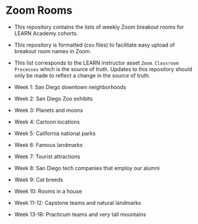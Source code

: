 # Zoom Rooms

- This repository contains the lists of weekly Zoom breakout rooms for LEARN Academy cohorts.
- This repository is formatted (csv files) to facilitate easy upload of breakout room names in Zoom.
- This list corresponds to the LEARN instructor asset `Zoom Classroom Processes` which is the source of truth. Updates to this repository should only be made to reflect a change in the source of truth.

- Week 1: San Diego downtown neighborhoods
- Week 2: San Diego Zoo exhibits
- Week 3: Planets and moons
- Week 4: Cartoon locations
- Week 5: California national parks
- Week 6: Famous landmarks
- Week 7: Tourist attractions
- Week 8: San Diego tech companies that employ our alumni
- Week 9: Cat breeds
- Week 10: Rooms in a house
- Week 11-12: Capstone teams and natural landmarks
- Week 13-16: Practicum teams and very tall mountains
